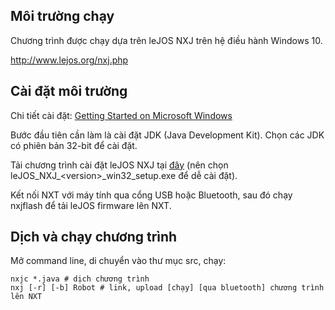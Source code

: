 ## Môi trường chạy

Chương trình được chạy dựa trên leJOS NXJ trên hệ điều hành Windows 10.

http://www.lejos.org/nxj.php

## Cài đặt môi trường

Chi tiết cài đặt: [Getting Started on Microsoft Windows](http://www.lejos.org/nxt/nxj/tutorial/Preliminaries/GettingStartedWindows.htm)

Bước đầu tiên cần làm là cài đặt JDK (Java Development Kit). Chọn các JDK có phiên bản 32-bit để cài đặt.

Tải chương trình cài đặt leJOS NXJ tại [đây](http://www.lejos.org/nxj-downloads.php) (nên chọn leJOS_NXJ_\<version\>_win32_setup.exe để dễ cài đặt).

Kết nối NXT với máy tính qua cổng USB hoặc Bluetooth, sau đó chạy nxjflash để tải leJOS firmware lên NXT.

## Dịch và chạy chương trình

Mở command line, di chuyển vào thư mục src, chạy:
```
nxjc *.java # dịch chương trình
nxj [-r] [-b] Robot # link, upload [chạy] [qua bluetooth] chương trình lên NXT
```
